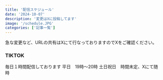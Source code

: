 ```yaml
---
title: '配信スケジュール'
date: '2024-10-07'
description: '変更はXに投稿してます'
image: '/schedule.JPG'
categories: ['記事一覧']
---
```


急な変更など、URLの共有はXにて行なっておりますのでXをご確認ください。

### TIKTOK

毎日１時間配信しております
平日　19時〜20時
土日祝日　時間未定、Xにて随時